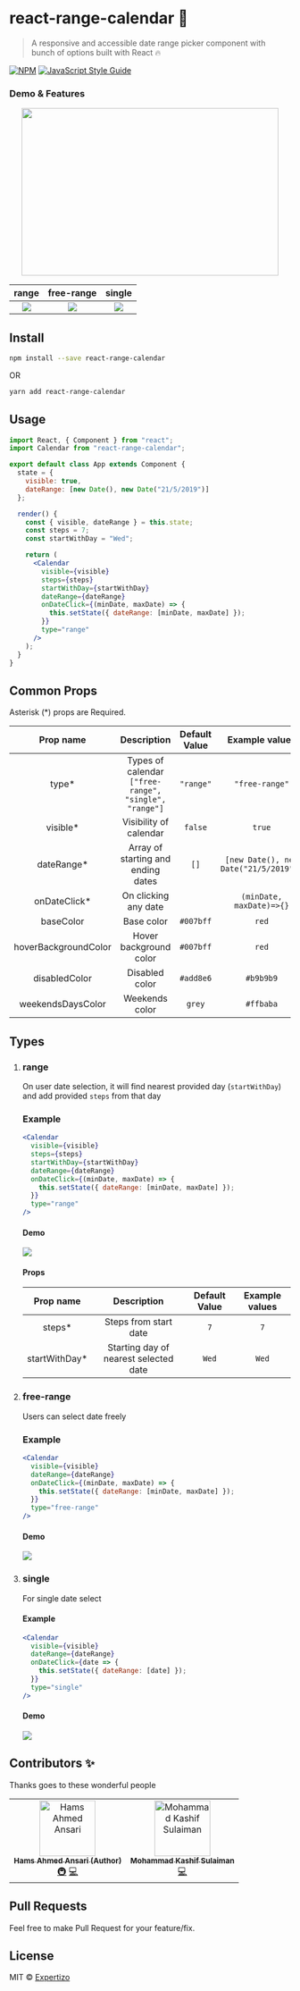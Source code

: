 # react-range-calendar :calendar:

> A responsive and accessible date range picker component with bunch of options built with React :fire:

[![NPM](https://img.shields.io/npm/v/react-range-calendar.svg)](https://www.npmjs.com/package/react-range-calendar) [![JavaScript Style Guide](https://img.shields.io/badge/code_style-standard-brightgreen.svg)](https://standardjs.com)

### Demo & Features

<p align="center">
  <img width="460" height="300" src="https://media.giphy.com/media/KZvNr253b3D7F37zOd/giphy.gif">
</p>

|                              range                              |                           free-range                            |                             single                              |
| :-------------------------------------------------------------: | :-------------------------------------------------------------: | :-------------------------------------------------------------: |
| ![](https://media.giphy.com/media/dWei8AyrWphnKS5RwC/giphy.gif) | ![](https://media.giphy.com/media/IeLEjnwuzVR7yMVNac/giphy.gif) | ![](https://media.giphy.com/media/RfBbDclOhU9FU3uAif/giphy.gif) |

## Install

```bash
npm install --save react-range-calendar
```

OR

```bash
yarn add react-range-calendar
```

## Usage

```jsx
import React, { Component } from "react";
import Calendar from "react-range-calendar";

export default class App extends Component {
  state = {
    visible: true,
    dateRange: [new Date(), new Date("21/5/2019")]
  };

  render() {
    const { visible, dateRange } = this.state;
    const steps = 7;
    const startWithDay = "Wed";

    return (
      <Calendar
        visible={visible}
        steps={steps}
        startWithDay={startWithDay}
        dateRange={dateRange}
        onDateClick={(minDate, maxDate) => {
          this.setState({ dateRange: [minDate, maxDate] });
        }}
        type="range"
      />
    );
  }
}
```

## Common Props

Asterisk (\*) props are Required.

|      Prop name       |                      Description                      | Default Value |            Example values             |
| :------------------: | :---------------------------------------------------: | :-----------: | :-----------------------------------: |
|        type\*        | Types of calendar `["free-range", "single", "range"]` |   `"range"`   |            `"free-range"`             |
|      visible\*       |                Visibility of calendar                 |    `false`    |                `true`                 |
|     dateRange\*      |          Array of starting and ending dates           |     `[]`      | `[new Date(), new Date("21/5/2019")]` |
|    onDateClick\*     |                 On clicking any date                  |               |       `(minDate, maxDate)=>{}`        |
|      baseColor       |                      Base color                       |   `#007bff`   |                 `red`                 |  | fontColor | Font Color | `` | `white` |
| hoverBackgroundColor |                Hover background color                 |   `#007bff`   |                 `red`                 |  | hoverFontColor | Hover Font Color | `` | `white` |
|    disabledColor     |                    Disabled color                     |   `#add8e6`   |               `#b9b9b9`               |  | weekDaysColor | Week Days Color | `` | `#ff7b7b` |
|  weekendsDaysColor   |                    Weekends color                     |    `grey`     |               `#ffbaba`               |

## Types

1.  ### range

    On user date selection, it will find nearest provided day (`startWithDay`) and add provided `steps` from that day

    ### Example

    ```jsx
    <Calendar
      visible={visible}
      steps={steps}
      startWithDay={startWithDay}
      dateRange={dateRange}
      onDateClick={(minDate, maxDate) => {
        this.setState({ dateRange: [minDate, maxDate] });
      }}
      type="range"
    />
    ```

    #### Demo

    ![](https://media.giphy.com/media/dWei8AyrWphnKS5RwC/giphy.gif)

    #### Props

    |   Prop name    |              Description              | Default Value | Example values |
    | :------------: | :-----------------------------------: | :-----------: | :------------: |
    |    steps\*     |         Steps from start date         |      `7`      |      `7`       |
    | startWithDay\* | Starting day of nearest selected date |     `Wed`     |     `Wed`      |

2.  ### free-range

    Users can select date freely

    ### Example

    ```jsx
    <Calendar
      visible={visible}
      dateRange={dateRange}
      onDateClick={(minDate, maxDate) => {
        this.setState({ dateRange: [minDate, maxDate] });
      }}
      type="free-range"
    />
    ```

    #### Demo

    ![](https://media.giphy.com/media/IeLEjnwuzVR7yMVNac/giphy.gif)

3.  ### single

    For single date select

    #### Example

    ```jsx
    <Calendar
      visible={visible}
      dateRange={dateRange}
      onDateClick={date => {
        this.setState({ dateRange: [date] });
      }}
      type="single"
    />
    ```

    #### Demo

    ![](https://media.giphy.com/media/RfBbDclOhU9FU3uAif/giphy.gif)

## Contributors ✨

Thanks goes to these wonderful people

<!-- ALL-CONTRIBUTORS-LIST:START - Do not remove or modify this section -->
<!-- prettier-ignore -->
<table>
  <tr>
    <td align="center"><a href="https://github.com/hamsahmedansari"><img src="https://avatars1.githubusercontent.com/u/35776235?s=460&v=4" width="100px;" alt="Hams Ahmed Ansari"/><br /><sub><b>Hams Ahmed Ansari (Author)</b></sub></a><br /><a href="#" title="Infrastructure  (Hosting, Build-Tools,Complete Setup, etc)">🚇</a> <a href="#" title="Code">💻</a></td>
    <td align="center"><a href="https://github.com/kashifsulaiman"><img src="https://avatars3.githubusercontent.com/u/11738465?s=460&v=4" width="100px;" alt="Mohammad Kashif Sulaiman"/><br /><sub><b>Mohammad Kashif Sulaiman</b></sub></a><br /> <a href="#" title="Code">💻</a></td>
  </tr>
</table>

## Pull Requests

Feel free to make Pull Request for your feature/fix.

## License

MIT © [Expertizo](https://github.com/Expertizo)
